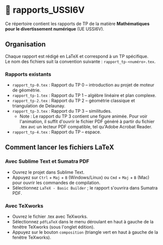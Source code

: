 # 📄 rapports_USSI6V

Ce répertoire contient les rapports de TP de la matière **Mathématiques pour le divertissement numérique** (UE USSI6V).

## Organisation

Chaque rapport est rédigé en LaTeX et correspond à un TP spécifique.  
Le nom des fichiers suit la convention suivante : `rapport_tp-<numéro>.tex`.

### Rapports existants

- `rapport_tp-0.tex` : Rapport du TP 0 – introduction au projet de moteur de géométrie.
- `rapport_tp-1.tex` : Rapport du TP 1 – algèbre linéaire et plan complexe.
- `rapport_tp-2.tex` : Rapport du TP 2 – géométrie classique et triangulation de Delaunay.
- `rapport_tp-3.tex` : Rapport du TP 3 – similitudes.
    - Note : Le rapport du TP 3 contient une figure animée. Pour voir l'animation, il suffit d'ouvrir le fichier PDF généré à partir du fichier .tex avc un lecteur PDF compatible, tel qu'Adobe Acrobat Reader. 
- `rapport_tp-4.tex` : Rapport du TP  – espace.

## Comment lancer les fichiers LaTeX

### Avec Sublime Text et Sumatra PDF

- Ouvrez le projet dans Sublime Text.
- Appuyez sur `Ctrl` + `Maj` + `B` (Windows/Linux) ou `Cmd` + `Maj` + `B` (Mac) pour ouvrir les commandes de compilation.
- Sélectionnez `LaTeX - Basic Builder` ; le rapport s'ouvrira dans Sumatra PDF.

### Avec TeXworks

- Ouvrez le fichier .tex avec TeXworks.
- Sélectionnez `pdfLaTeX` dans le menu déroulant en haut à gauche de la fenêtre TeXworks (sous l'onglet édition).
- Appuyez sur le bouton `composition` (triangle vert en haut à gauche de la fenêtre TeXworks).

